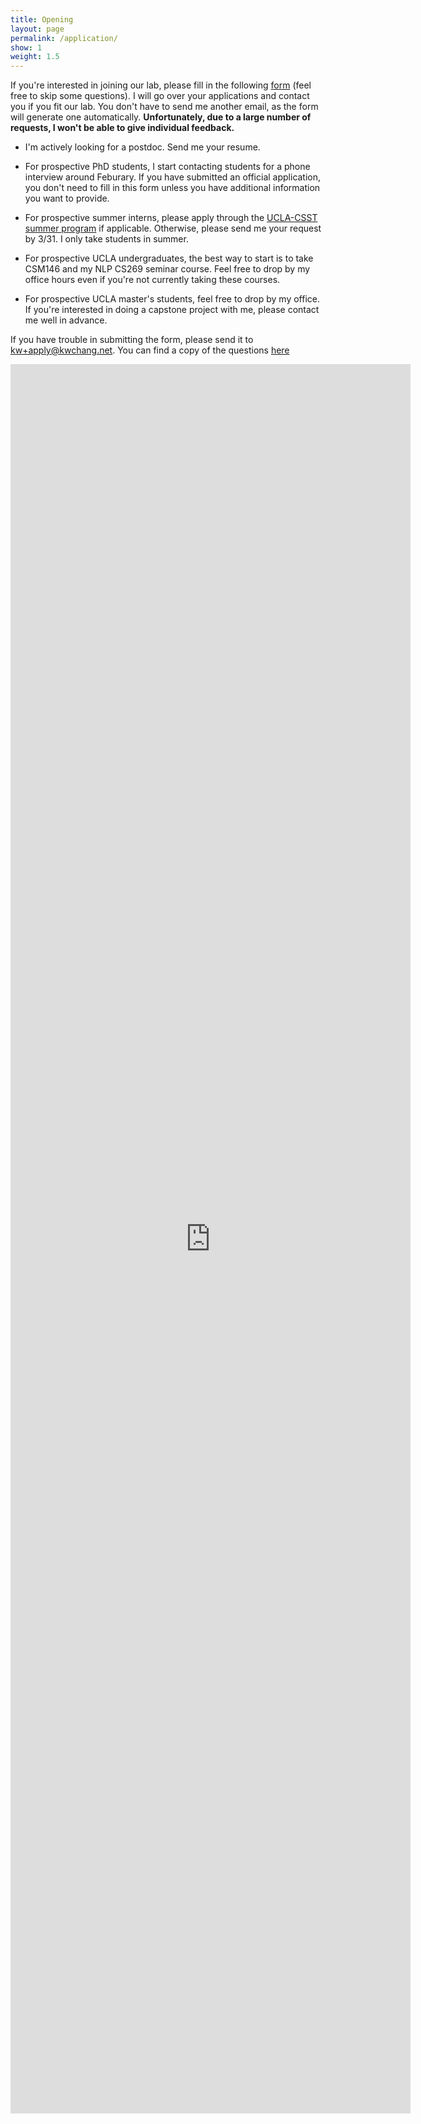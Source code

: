 ```yaml
---
title: Opening 
layout: page
permalink: /application/
show: 1
weight: 1.5
---
```


If you're interested in joining our lab, please fill in the following [form](https://docs.google.com/forms/d/e/1FAIpQLSdFofyH4GrGqbhhn8ZGfZtqc8ydYTXxKNh_TveJPjasq31Djw/viewform) (feel free to skip some questions). I will go over your applications and contact you if you fit our lab. You don't have to send me another email, as the form will generate one automatically. **Unfortunately, due to a large number of requests, I won't be able to give individual feedback.**

- I'm actively looking for a postdoc. Send me your resume.  
    
- For prospective PhD students, I start contacting students for a phone interview around Feburary. If you have submitted an official application, you don't need to fill in this form unless you have additional information you want to provide.

- For prospective summer interns, please apply through the [UCLA-CSST summer program](https://csst.ucla.edu/) if applicable.  Otherwise, please send me your request by 3/31. I only take students in summer.

- For prospective UCLA undergraduates, the best way to start is to take CSM146 and my NLP CS269 seminar course. Feel free to drop by my office hours even if you're not currently taking these courses.

- For prospective UCLA master's students, feel free to drop by my office. If you're interested in doing a capstone project with me, please contact me well in advance.


If you have trouble in submitting the form, please send it to kw+apply@kwchang.net. You can find a copy of the questions [here](/documents/uclanlp-application.pdf)

<iframe src="https://docs.google.com/forms/d/e/1FAIpQLSdFofyH4GrGqbhhn8ZGfZtqc8ydYTXxKNh_TveJPjasq31Djw/viewform?embedded=true" width="640" height="2799" frameborder="0" marginheight="0" marginwidth="0">Loading...</iframe>



